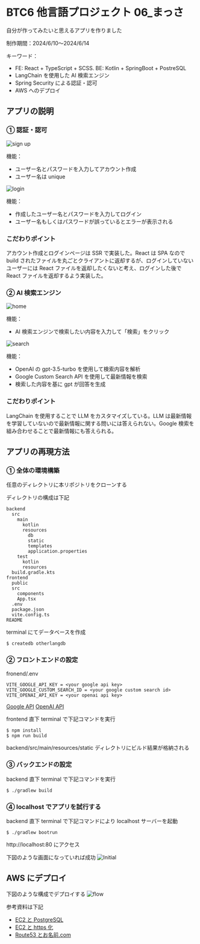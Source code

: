 # BTC6 他言語プロジェクト 06\_まっさ

自分が作ってみたいと思えるアプリを作りました

制作期間：2024/6/10〜2024/6/14

キーワード：

- FE: React + TypeScript + SCSS. BE: Kotlin + SpringBoot + PostreSQL
- LangChain を使用した AI 検索エンジン
- Spring Security による認証・認可
- AWS へのデプロイ

## アプリの説明

### ① 認証・認可

![sign up](./img/signup.png)

機能：

- ユーザー名とパスワードを入力してアカウント作成
- ユーザー名は unique

![login](./img/login.png)

機能：

- 作成したユーザー名とパスワードを入力してログイン
- ユーザー名もしくはパスワードが誤っているとエラーが表示される

### こだわりポイント

アカウント作成とログインページは SSR で実装した。React は SPA なので build されたファイルを丸ごとクライアントに返却するが、ログインしていないユーザーには React ファイルを返却したくないと考え、ログインした後で React ファイルを返却するよう実装した。

### ② AI 検索エンジン

![home](./img/home.png)

機能：

- AI 検索エンジンで検索したい内容を入力して「検索」をクリック

![search](./img/search.png)

機能：

- OpenAI の gpt-3.5-turbo を使用して検索内容を解析
- Google Custom Search API を使用して最新情報を検索
- 検索した内容を基に gpt が回答を生成

### こだわりポイント

LangChain を使用することで LLM をカスタマイズしている。LLM は最新情報を学習していないので最新情報に関する問いには答えられない。Google 検索を組み合わせることで最新情報にも答えられる。

## アプリの再現方法

### ① 全体の環境構築

任意のディレクトリに本リポジトリをクローンする

ディレクトリの構成は下記

```
backend
  src
    main
      kotlin
      resources
        db
        static
        templates
        application.properties
    test
      kotlin
      resources
  build.gradle.kts
frontend
  public
  src
    components
    App.tsx
  .env
  package.json
  vite.config.ts
README
```

terminal にてデータベースを作成

```
$ createdb otherlangdb
```

### ② フロントエンドの設定

fronend/.env

```
VITE_GOOGLE_API_KEY = <your google api key>
VITE_GOOGLE_CUSTOM_SEARCH_ID = <your google custom search id>
VITE_OPENAI_API_KEY = <your openai api key>
```

[Google API](https://console.developers.google.com/)
[OpenAI API](https://openai.com/api/)

frontend 直下 terminal で下記コマンドを実行

```
$ npm install
$ npm run build
```

backend/src/main/resources/static ディレクトリにビルド結果が格納される

### ③ バックエンドの設定

backend 直下 terminal で下記コマンドを実行

```
$ ./gradlew build
```

### ④ localhost でアプリを試行する

backend 直下 terminal で下記コマンドにより localhost サーバーを起動

```
$ ./gradlew bootrun
```

http://localhost:80 にアクセス

下図のような画面になっていれば成功
![Initial](./img/initial.png)

## AWS にデプロイ

下図のような構成でデプロイする
![flow](./img/flow.png)

参考資料は下記

- [EC2 と PostgreSQL](https://docs.aws.amazon.com/ja_jp/AmazonRDS/latest/UserGuide/CHAP_GettingStarted.CreatingConnecting.PostgreSQL.html)
- [EC2 と https 化](https://qiita.com/nozomiyamada/items/1d18d87a85b798f5eaf5)
- [Route53 とお名前.com](https://dev.classmethod.jp/articles/route53-domain-onamae/)
